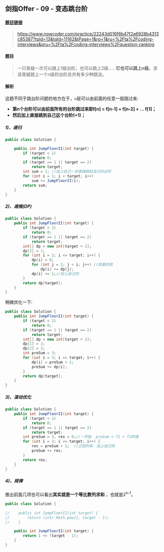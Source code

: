 ## 剑指Offer - 09 - 变态跳台阶

#### [题目链接](https://www.nowcoder.com/practice/22243d016f6b47f2a6928b4313c85387?tpId=13&tqId=11162&tPage=1&rp=1&ru=%2Fta%2Fcoding-interviews&qru=%2Fta%2Fcoding-interviews%2Fquestion-ranking)

> https://www.nowcoder.com/practice/22243d016f6b47f2a6928b4313c85387?tpId=13&tqId=11162&tPage=1&rp=1&ru=%2Fta%2Fcoding-interviews&qru=%2Fta%2Fcoding-interviews%2Fquestion-ranking

#### 题目

> 一只青蛙一次可以跳上1级台阶，也可以跳上2级……**它也可以跳上n级**。求该青蛙跳上一个n级的台阶总共有多少种跳法。

#### 解析

这题不同于跳台阶问题的地方在于，`n`层可以由前面的任意一层跳过来:

* **第n个台阶可以由前面所有的台阶跳过来即f[n] = f[n-1] + f[n-2] + ... f[1]；**
* **然后加上直接跳到自己这个台阶(+1)；**

##### 1)、递归

```java
public class Solution {

    public int JumpFloorII(int target) {
        if (target < 1)
            return 0;
        if (target == 1 || target == 2)
            return target;
        int sum = 1; //加上自己一步直接跳到自己的台阶
        for (int i = 1; i < target; i++)
            sum += JumpFloorII(i);
        return sum;
    }
}
```

##### 2)、递推(DP)

```java
public class Solution {
    public int JumpFloorII(int target) {
        if (target < 1)
            return 0;
        if (target == 1 || target == 2)
            return target;
        int[] dp = new int[target + 1];
        dp[1] = 1;
        for (int i = 2; i <= target; i++) {
            dp[i] = 0;
            for (int j = 1; j < i; j++) //前面的和
                dp[i] += dp[j];
            dp[i] += 1;//加上自己的
        }
        return dp[target];
    }
}
```

稍微优化一下:

```java
public class Solution {
    public int JumpFloorII(int target) {
        if (target < 1)
            return 0;
        if (target == 1 || target == 2)
            return target;
        int[] dp = new int[target + 1];
        dp[1] = 1;
        dp[2] = 2;
        int preSum = 3;
        for (int i = 3; i <= target; i++) {
            dp[i] = preSum + 1;
            preSum += dp[i];
        }
        return dp[target];
    }
}
```

##### 3)、滚动优化

```java
public class Solution {
    public int JumpFloorII(int target) {
        if (target < 1)
            return 0;
        if (target == 1 || target == 2)
            return target;
        int preSum = 3, res = 0;//一开始  preSum = f1 + f2的值
        for (int i = 3; i <= target; i++) {
            res = preSum + 1;  //之前的和　加上自己的
            preSum += res;
        }
        return res;
    }
}
```

##### 4)、规律

推出前面几项也可以看出**其实就是一个等比数列求和** ，也就是2<sup>n-1</sup>。

```java
public class Solution {
    
//    public int JumpFloorII(int target) {
//        return (int) Math.pow(2, target - 1);
//    }

    public int JumpFloorII(int target) {
        return 1 << (target - 1);
    }
}
```


